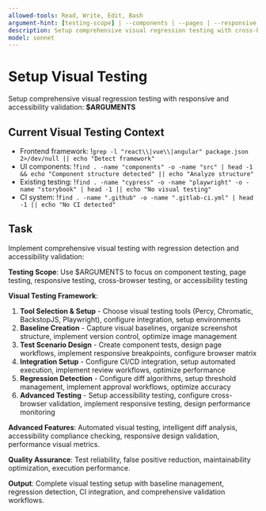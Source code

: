 ```yaml
---
allowed-tools: Read, Write, Edit, Bash
argument-hint: [testing-scope] | --components | --pages | --responsive | --cross-browser | --accessibility
description: Setup comprehensive visual regression testing with cross-browser and responsive testing
model: sonnet
---
```


# Setup Visual Testing

Setup comprehensive visual regression testing with responsive and accessibility validation: **$ARGUMENTS**

## Current Visual Testing Context

- Frontend framework: !`grep -l "react\\|vue\\|angular" package.json 2>/dev/null || echo "Detect framework"`
- UI components: !`find . -name "components" -o -name "src" | head -1 && echo "Component structure detected" || echo "Analyze structure"`
- Existing testing: !`find . -name "cypress" -o -name "playwright" -o -name "storybook" | head -1 || echo "No visual testing"`
- CI system: !`find . -name ".github" -o -name ".gitlab-ci.yml" | head -1 || echo "No CI detected"`

## Task

Implement comprehensive visual testing with regression detection and accessibility validation:

**Testing Scope**: Use $ARGUMENTS to focus on component testing, page testing, responsive testing, cross-browser testing, or accessibility testing

**Visual Testing Framework**:
1. **Tool Selection & Setup** - Choose visual testing tools (Percy, Chromatic, BackstopJS, Playwright), configure integration, setup environments
2. **Baseline Creation** - Capture visual baselines, organize screenshot structure, implement version control, optimize image management
3. **Test Scenario Design** - Create component tests, design page workflows, implement responsive breakpoints, configure browser matrix
4. **Integration Setup** - Configure CI/CD integration, setup automated execution, implement review workflows, optimize performance
5. **Regression Detection** - Configure diff algorithms, setup threshold management, implement approval workflows, optimize accuracy
6. **Advanced Testing** - Setup accessibility testing, configure cross-browser validation, implement responsive testing, design performance monitoring

**Advanced Features**: Automated visual testing, intelligent diff analysis, accessibility compliance checking, responsive design validation, performance visual metrics.

**Quality Assurance**: Test reliability, false positive reduction, maintainability optimization, execution performance.

**Output**: Complete visual testing setup with baseline management, regression detection, CI integration, and comprehensive validation workflows.